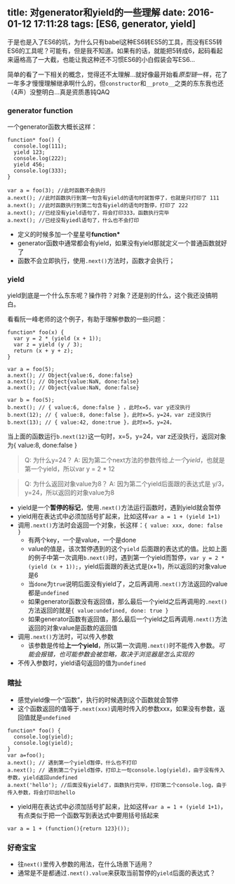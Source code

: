 title: 对generator和yield的一些理解
date: 2016-01-12 17:11:28
tags: [ES6, generator, yield]
---
于是也是入了ES6的坑，为什么只有babel这种ES6转ES5的工具，而没有ES5转ES6的工具呢？可能有，但是我不知道。如果有的话，就能把5转成6，起码看起来逼格高了一大截，也能让我这种还不习惯ES6的小白假装会写ES6…

简单的看了一下相关的概念，觉得还不太理解…就好像最开始看*原型链*一样，花了一年多才慢慢理解继承啊什么的，但`constructor`和`__proto__`之类的东东我也还（4声）没整明白…真是资质愚钝QAQ

### generator function
一个generator函数大概长这样：
```
function* foo() {
  console.log(111);
  yield 123;
  console.log(222);
  yield 456;
  console.log(333);
}

var a = foo(3); //此时函数不会执行
a.next(); //此时函数执行到第一句含有yield的语句时就暂停了，也就是只打印了 111
a.next(); //此时函数执行到第二句含有yield的语句时暂停，打印了 222
a.next(); //已经没有yield语句了，将会打印333，函数执行完毕
a.next(); //已经没有yiedl语句了，什么也不会打印
```

* 定义的时候多加一个星星号**function\***
* generator函数中通常都会有yield，如果没有yield那就定义一个普通函数就好了
* 函数不会立即执行，使用`.next()`方法时，函数才会执行；

### yield
yield到底是一个什么东东呢？操作符？对象？还是别的什么，这个我还没搞明白。

看看阮一峰老师的这个例子，有助于理解参数的一些问题：
```
function* foo(x) {
  var y = 2 * (yield (x + 1));
  var z = yield (y / 3);
  return (x + y + z);
}

var a = foo(5);
a.next(); // Object{value:6, done:false}
a.next(); // Object{value:NaN, done:false}
a.next(); // Object{value:NaN, done:false}

var b = foo(5);
b.next(); // { value:6, done:false } ，此时x=5，var y还没执行
b.next(12); // { value:8, done:false }，此时x=5，y=24，var z还没执行
b.next(13); // { value:42, done:true }，此时x=5，y=24，
```
当上面的函数运行`b.next(12)`这一句时，x=5，y=24，var z还没执行，返回对象为{ value:8, done:false }
> Q: 为什么y=24？
A: 因为第二个next方法的参数传给*上一个yield*，也就是第一个yield，所以var y = 2 * 12

> Q: 为什么返回对象value为8？
A: 因为第二个yield后面跟的表达式是 y/3，y=24，所以返回的对象value为8

* yield是一个**暂停的标记**，使用`.next()`方法运行函数时，遇到yield就会暂停
* yield用在表达式中必须加括号扩起来，比如这样`var a = 1 + (yield 1+1)`
* 调用`.next()`方法时会返回一个对象，长这样：`{ value: xxx, done: false }`
  - 有两个key，一个是value，一个是done
  - value的值是，该次暂停遇到的这个`yield` 后面跟的表达式的值。比如上面的例子中第一次调用`b.next()`时，遇到第一个yield而暂停，`var y = 2 * (yield (x + 1));`，yield后面跟的表达式是(x+1)，所以返回的对象value是6
  - 当`done`为`true`说明后面没有yield了，之后再调用`.next()`方法返回的value都是`undefined`
  - 如果generator函数没有返回值，那么最后一个yield之后再调用的`.next()`方法返回的就是`{ value:undefined, done: true }`
  - 如果generator函数有返回值，那么最后一个yield之后再调用`.next()`方法返回的对象value是函数的返回值
* 调用`.next()`方法时，可以传入参数
  - 该参数是传给**上一个yield**，所以第一次调用`.next()`时不能传入参数。*可能会报错，也可能参数会被忽略，取决于浏览器是怎么实现的*
* 不传入参数时，yield语句返回的值为`undefined`

### 瞎扯
* 感觉yield像一个“函数”，执行的时候遇到这个函数就会暂停
* 这个函数返回的值等于`.next(xxx)`调用时传入的参数xxx，如果没有参数，返回值就是`undefined`
```
function* foo() {
  console.log(yield);
  console.log(yield);
}
var a=foo();
a.next(); // 遇到第一个yield暂停，什么也不打印
a.next(); // 遇到第二个yield暂停，打印上一句console.log(yield)，由于没有传入参数，yield返回undefined
a.next('hello'); //后面没有yield了，函数执行完毕，打印第二个console.log，由于传入参数，将会打印出hello
```
* yield用在表达式中必须加括号扩起来，比如这样`var a = 1 + (yield 1+1)`，有点类似于把一个函数写到表达式中要用括号括起来
```
var a = 1 + (function(){return 123}());
```

### 好奇宝宝
* 往`next()`里传入参数的用法，在什么场景下适用？
* 通常是不是都通过`.next().value`来获取当前暂停的`yield`后面的表达式？
